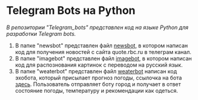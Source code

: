 # **Telegram Bots на Python**

*В репозитории "Telegram_bots" представлен код на языке Python для разработки Telegram bots.*

1. В папке "newsbot" представлен файл [newsbot](https://github.com/ElenaBalbukova/Telegram_bots/blob/newsbot/newsbot.py), в котором написан код для получения новостей с сайта  quote.rbc.ru в телеграм канал.
2.  В папке "imagebot" представлен файл [imagebot](https://github.com/ElenaBalbukova/Telegram_bots/blob/imagebot/imagebot.py), в котором написан код для распознования картинок с переводом на русский язык.
3. В папке "weaterbot" представлен файл [weaterbot](https://github.com/ElenaBalbukova/Telegram_bots/blob/weaterbot/weaterbot.py) написан код эхобота, который присылает прогноз погоды, ссылочка на бота [здесь](https://t.me/PogodaFamilyBot). Пользователь отправляет боту город и получает в ответ состояние погоды, температуру и рекомендации как одеться.
